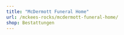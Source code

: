 ```yaml
---
title: "McDermott Funeral Home"
url: /mckees-rocks/mcdermott-funeral-home/
shop: Bestattungen
---
```


